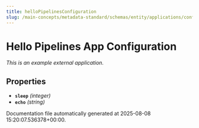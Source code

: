 ```yaml
---
title: helloPipelinesConfiguration
slug: /main-concepts/metadata-standard/schemas/entity/applications/configuration/internal/hellopipelinesconfiguration
---
```


# Hello Pipelines App Configuration

*This is an example external application.*

## Properties

- **`sleep`** *(integer)*
- **`echo`** *(string)*


Documentation file automatically generated at 2025-08-08 15:20:07.536378+00:00.
